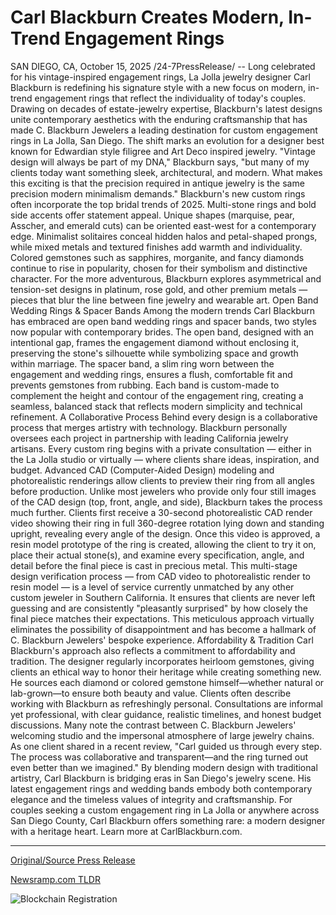 # Carl Blackburn Creates Modern, In-Trend Engagement Rings

SAN DIEGO, CA, October 15, 2025 /24-7PressRelease/ -- Long celebrated for his vintage-inspired engagement rings, La Jolla jewelry designer Carl Blackburn is redefining his signature style with a new focus on modern, in-trend engagement rings that reflect the individuality of today's couples.   Drawing on decades of estate-jewelry expertise, Blackburn's latest designs unite contemporary aesthetics with the enduring craftsmanship that has made C. Blackburn Jewelers a leading destination for custom engagement rings in La Jolla, San Diego.  The shift marks an evolution for a designer best known for Edwardian style filigree and Art Deco inspired jewelry. "Vintage design will always be part of my DNA," Blackburn says, "but many of my clients today want something sleek, architectural, and modern. What makes this exciting is that the precision required in antique jewelry is the same precision modern minimalism demands."  Blackburn's new custom rings often incorporate the top bridal trends of 2025. Multi-stone rings and bold side accents offer statement appeal. Unique shapes (marquise, pear, Asscher, and emerald cuts) can be oriented east-west for a contemporary edge. Minimalist solitaires conceal hidden halos and petal-shaped prongs, while mixed metals and textured finishes add warmth and individuality.   Colored gemstones such as sapphires, morganite, and fancy diamonds continue to rise in popularity, chosen for their symbolism and distinctive character. For the more adventurous, Blackburn explores asymmetrical and tension-set designs in platinum, rose gold, and other premium metals — pieces that blur the line between fine jewelry and wearable art.  Open Band Wedding Rings & Spacer Bands  Among the modern trends Carl Blackburn has embraced are open band wedding rings and spacer bands, two styles now popular with contemporary brides. The open band, designed with an intentional gap, frames the engagement diamond without enclosing it, preserving the stone's silhouette while symbolizing space and growth within marriage.   The spacer band, a slim ring worn between the engagement and wedding rings, ensures a flush, comfortable fit and prevents gemstones from rubbing. Each band is custom-made to complement the height and contour of the engagement ring, creating a seamless, balanced stack that reflects modern simplicity and technical refinement.  A Collaborative Process  Behind every design is a collaborative process that merges artistry with technology. Blackburn personally oversees each project in partnership with leading California jewelry artisans. Every custom ring begins with a private consultation — either in the La Jolla studio or virtually — where clients share ideas, inspiration, and budget.  Advanced CAD (Computer-Aided Design) modeling and photorealistic renderings allow clients to preview their ring from all angles before production. Unlike most jewelers who provide only four still images of the CAD design (top, front, angle, and side), Blackburn takes the process much further.   Clients first receive a 30-second photorealistic CAD render video showing their ring in full 360-degree rotation lying down and standing upright, revealing every angle of the design. Once this video is approved, a resin model prototype of the ring is created, allowing the client to try it on, place their actual stone(s), and examine every specification, angle, and detail before the final piece is cast in precious metal.  This multi-stage design verification process — from CAD video to photorealistic render to resin model — is a level of service currently unmatched by any other custom jeweler in Southern California. It ensures that clients are never left guessing and are consistently "pleasantly surprised" by how closely the final piece matches their expectations. This meticulous approach virtually eliminates the possibility of disappointment and has become a hallmark of C. Blackburn Jewelers' bespoke experience.  Affordability & Tradition  Carl Blackburn's approach also reflects a commitment to affordability and tradition. The designer regularly incorporates heirloom gemstones, giving clients an ethical way to honor their heritage while creating something new. He sources each diamond or colored gemstone himself—whether natural or lab-grown—to ensure both beauty and value.   Clients often describe working with Blackburn as refreshingly personal. Consultations are informal yet professional, with clear guidance, realistic timelines, and honest budget discussions. Many note the contrast between C. Blackburn Jewelers' welcoming studio and the impersonal atmosphere of large jewelry chains.   As one client shared in a recent review, "Carl guided us through every step. The process was collaborative and transparent—and the ring turned out even better than we imagined."  By blending modern design with traditional artistry, Carl Blackburn is bridging eras in San Diego's jewelry scene. His latest engagement rings and wedding bands embody both contemporary elegance and the timeless values of integrity and craftsmanship.   For couples seeking a custom engagement ring in La Jolla or anywhere across San Diego County, Carl Blackburn offers something rare: a modern designer with a heritage heart. Learn more at CarlBlackburn.com. 

---

[Original/Source Press Release](https://www.24-7pressrelease.com/press-release/527661/carl-blackburn-creates-modern-in-trend-engagement-rings)
                    

[Newsramp.com TLDR](https://newsramp.com/curated-news/carl-blackburn-redefines-engagement-rings-with-modern-design-evolution/72d992551aacca73533f0701913af4ca) 

 

 



![Blockchain Registration](https://cdn.newsramp.app/24-7PressRelease/qrcode/2510/15/limen2mI.webp)